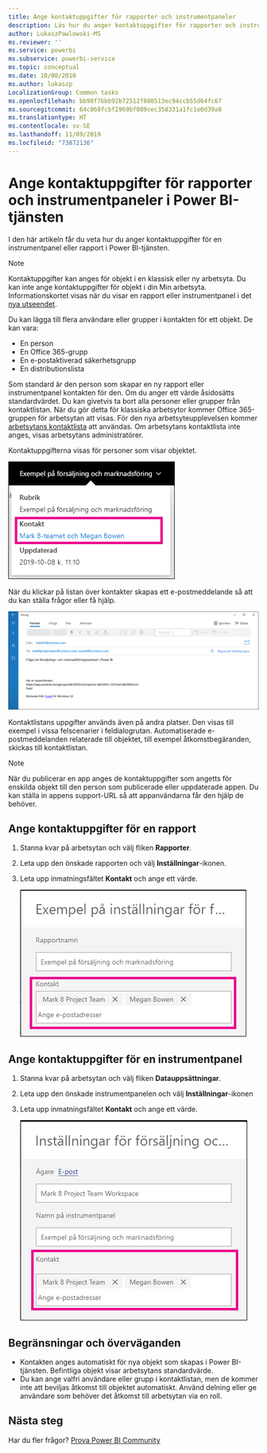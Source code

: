 ```yaml
---
title: Ange kontaktuppgifter för rapporter och instrumentpaneler
description: Läs hur du anger kontaktuppgifter för rapporter och instrumentpaneler.
author: LukaszPawlowski-MS
ms.reviewer: ''
ms.service: powerbi
ms.subservice: powerbi-service
ms.topic: conceptual
ms.date: 10/08/2010
ms.author: lukaszp
LocalizationGroup: Common tasks
ms.openlocfilehash: bb98f7bbb92b72512f880513ec94ccb55d64fc67
ms.sourcegitcommit: 64c860fcbf2969bf089cec358331a1fc1e0d39a8
ms.translationtype: HT
ms.contentlocale: sv-SE
ms.lasthandoff: 11/09/2019
ms.locfileid: "73872136"
---
```

# <a name="set-contact-information-for-reports-and-dashboards-in-the-power-bi-service"></a>Ange kontaktuppgifter för rapporter och instrumentpaneler i Power BI-tjänsten
I den här artikeln får du veta hur du anger kontaktuppgifter för en instrumentpanel eller rapport i Power BI-tjänsten.

> [!NOTE]
> Kontaktuppgifter kan anges för objekt i en klassisk eller ny arbetsyta. Du kan inte ange kontaktuppgifter för objekt i din Min arbetsyta. Informationskortet visas när du visar en rapport eller instrumentpanel i det [nya utseendet](service-new-look.md).

Du kan lägga till flera användare eller grupper i kontakten för ett objekt. De kan vara:
* En person
* En Office 365-grupp
* En e-postaktiverad säkerhetsgrupp
* En distributionslista

Som standard är den person som skapar en ny rapport eller instrumentpanel kontakten för den. Om du anger ett värde åsidosätts standardvärdet. Du kan givetvis ta bort alla personer eller grupper från kontaktlistan. När du gör detta för klassiska arbetsytor kommer Office 365-gruppen för arbetsytan att visas. För den nya arbetsyteupplevelsen kommer [arbetsytans kontaktlista](service-create-the-new-workspaces.md#workspace-contact-list) att användas. Om arbetsytans kontaktlista inte anges, visas arbetsytans administratörer.

Kontaktuppgifterna visas för personer som visar objektet. 

 ![servicerapportkontakt](media/service-item-contact/service-report-contact.png)

När du klickar på listan över kontakter skapas ett e-postmeddelande så att du kan ställa frågor eller få hjälp. 

 ![servicekontakt-e-post](media/service-item-contact/service-contact-email.png)
 
Kontaktlistans uppgifter används även på andra platser. Den visas till exempel i vissa felscenarier i feldialogrutan. Automatiserade e-postmeddelanden relaterade till objektet, till exempel åtkomstbegäranden, skickas till kontaktlistan. 

> [!NOTE]
> När du publicerar en app anges de kontaktuppgifter som angetts för enskilda objekt till den person som publicerade eller uppdaterade appen. Du kan ställa in appens support-URL så att appanvändarna får den hjälp de behöver.

## <a name="set-contact-information-for-a-report"></a>Ange kontaktuppgifter för en rapport
1. Stanna kvar på arbetsytan och välj fliken **Rapporter**.
2. Leta upp den önskade rapporten och välj **Inställningar**-ikonen.
3. Leta upp inmatningsfältet **Kontakt** och ange ett värde.

     ![inställning för servicerapportkontakt](media/service-item-contact/service-report-contact-setting.png)

## <a name="set-contact-information-for-a-dashboard"></a>Ange kontaktuppgifter för en instrumentpanel
1. Stanna kvar på arbetsytan och välj fliken **Datauppsättningar**.
2. Leta upp den önskade instrumentpanelen och välj **Inställningar**-ikonen
3. Leta upp inmatningsfältet **Kontakt** och ange ett värde.

     ![inställningar för serviceinstrumentpanelskontakt](media/service-item-contact/service-dashboard-contact-setting.png)

## <a name="limitations-and-considerations"></a>Begränsningar och överväganden
* Kontakten anges automatiskt för nya objekt som skapas i Power BI-tjänsten. Befintliga objekt visar arbetsytans standardvärde.
* Du kan ange valfri användare eller grupp i kontaktlistan, men de kommer inte att beviljas åtkomst till objektet automatiskt. Använd delning eller ge användare som behöver det åtkomst till arbetsytan via en roll. 


## <a name="next-steps"></a>Nästa steg

Har du fler frågor? [Prova Power BI Community](https://community.powerbi.com/)
